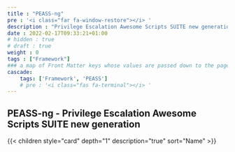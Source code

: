 ```yaml
---
title : "PEASS-ng"
pre : '<i class="far fa-window-restore"></i> '
description : "Privilege Escalation Awesome Scripts SUITE new generation."
date : 2022-02-17T09:33:21+01:00
# hidden : true
# draft : true
weight : 0
tags : ["Framework"]
### a map of Front Matter keys whose values are passed down to the page's descendants unless overwritten by self or a closer ancestor's cascade. 
cascade:
    tags: ['Framework', 'PEASS']
    # pre : '<i class="fas fa-terminal"></i> '
---
```


## PEASS-ng - Privilege Escalation Awesome Scripts SUITE new generation

{{< children style="card" depth="1" description="true" sort="Name"  >}}
